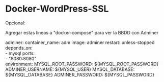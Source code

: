 # Docker-WordPress-SSL

Opcional:

Agregar estas líneas a "docker-compose" para ver la BBDD con Adminer

  adminer:
    container_name: adm
    image: adminer 
    restart: unless-stopped    
    depends_on:      
      - mysql
    ports:      
      - "8080:8080"        
    environment:
      MYSQL_ROOT_PASSWORD: ${MYSQL_ROOT_PASSWORD}
      ADMINER_USERNAME: ${MYSQL_USER}
      MYSQL_DATABASE: ${MYSQL_DATABASE}
      ADMINER_PASSWORD: ${MYSQL_PASSWORD}  
      
      
